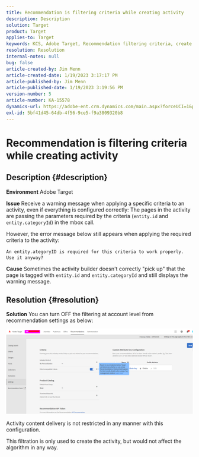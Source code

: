 ```yaml
---
title: Recommendation is filtering criteria while creating activity
description: Description
solution: Target
product: Target
applies-to: Target
keywords: KCS, Adobe Target, Recommendation filtering criteria, create activity, activity URL, entity, categoryID, entity.id, entity.categoryId
resolution: Resolution
internal-notes: null
bug: false
article-created-by: Jim Menn
article-created-date: 1/19/2023 3:17:17 PM
article-published-by: Jim Menn
article-published-date: 1/19/2023 3:19:56 PM
version-number: 5
article-number: KA-15578
dynamics-url: https://adobe-ent.crm.dynamics.com/main.aspx?forceUCI=1&pagetype=entityrecord&etn=knowledgearticle&id=80240b57-0c98-ed11-aad1-6045bd0065f9
exl-id: 5bf41d45-64db-4f56-9ce5-f9a3809320b8
---
```

# Recommendation is filtering criteria while creating activity

## Description {#description}


<b>Environment</b>
 Adobe Target

<b>Issue</b>
 Receive a warning message when applying a specific criteria to an activity, even if everything is configured correctly:
 The pages in the activity are passing the parameters required by the criteria (`entity.id` and `entity.categoryId`) in the mbox call.

However, the error message below still appears when applying the required criteria to the activity:


```
An entity.ategoryID is required for this criteria to work properly. Use it anyway?
```


<b>Cause</b>
 Sometimes the activity builder doesn't correctly "pick up" that the page is tagged with `entity.id` and `entity.categoryId` and still displays the warning message.




## Resolution {#resolution}


<b>Solution</b>
 You can turn OFF the filtering at account level from recommendation settings as below:

![](assets/39ed0575-0c98-ed11-aad1-6045bd0065f9.png)













Activity content delivery is not restricted in any manner with this configuration.

This filtration is only used to create the activity, but would not affect the algorithm in any way.
